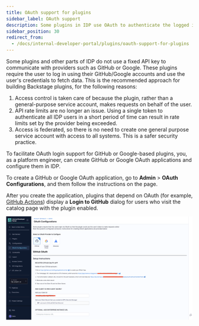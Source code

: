 ```yaml
---
title: OAuth support for plugins
sidebar_label: OAuth support
description: Some plugins in IDP use OAuth to authenticate the logged in user against the plugin provider.
sidebar_position: 30
redirect_from:
  - /docs/internal-developer-portal/plugins/oauth-support-for-plugins
---
```


Some plugins and other parts of IDP do not use a fixed API key to communicate with providers such as GitHub or Google. These plugins require the user to log in using their GitHub/Google accounts and use the user's credentials to fetch data. This is the recommended approach for building Backstage plugins, for the following reasons:

1. Access control is taken care of because the plugin, rather than a general-purpose service account, makes requests on behalf of the user.
2. API rate limits are no longer an issue. Using a single token to authenticate all IDP users in a short period of time can result in rate limits set by the provider being exceeded.
3. Access is federated, so there is no need to create one general purpose service account with access to all systems. This is a safer security practice.

To facilitate OAuth login support for GitHub or Google-based plugins, you, as a platform engineer, can create GitHub or Google OAuth applications and configure them in IDP.

To create a GitHub or Google OAuth application, go to **Admin** > **OAuth Configurations**, and them follow the instructions on the page.

After you create the application, plugins that depend on OAuth (for example, [GitHub Actions](/docs/internal-developer-portal/plugins/github/available-plugins/github-actions)) display a **Login to GitHub** dialog for users who visit the catalog page with the plugin enabled.

![](./static/oauth-plugin-config.png)
